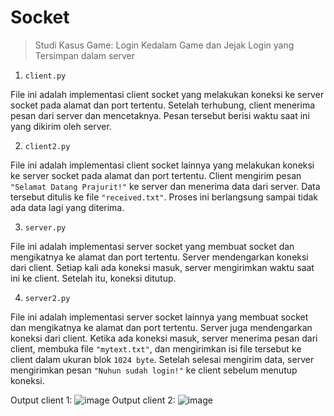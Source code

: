 # Socket

> Studi Kasus Game: Login Kedalam Game dan Jejak Login yang Tersimpan dalam server

1.	`client.py`

File ini adalah implementasi client socket yang melakukan koneksi ke server socket pada alamat dan port tertentu. Setelah terhubung, client menerima pesan dari server dan mencetaknya. Pesan tersebut berisi waktu saat ini yang dikirim oleh server.

2.	`client2.py`

File ini adalah implementasi client socket lainnya yang melakukan koneksi ke server socket pada alamat dan port tertentu. Client mengirim pesan `"Selamat Datang Prajurit!"` ke server dan menerima data dari server. Data tersebut ditulis ke file `"received.txt"`. Proses ini berlangsung sampai tidak ada data lagi yang diterima.

3.	`server.py`

File ini adalah implementasi server socket yang membuat socket dan mengikatnya ke alamat dan port tertentu. Server mendengarkan koneksi dari client. Setiap kali ada koneksi masuk, server mengirimkan waktu saat ini ke client. Setelah itu, koneksi ditutup.

4.	`server2.py`

File ini adalah implementasi server socket lainnya yang membuat socket dan mengikatnya ke alamat dan port tertentu. Server juga mendengarkan koneksi dari client. Ketika ada koneksi masuk, server menerima pesan dari client, membuka file `"mytext.txt"`, dan mengirimkan isi file tersebut ke client dalam ukuran blok `1024 byte`. Setelah selesai mengirim data, server mengirimkan pesan `"Nuhun sudah login!"` ke client sebelum menutup koneksi.


 Output client 1: 
 ![image](https://github.com/nawafnaofal/SISTER_3B_KELOMPOK2/assets/74226869/6ebec5bd-20a6-4598-af21-b139e39fb821)
 Output client 2:
 ![image](https://github.com/nawafnaofal/SISTER_3B_KELOMPOK2/assets/74226869/79aa1938-b678-4b43-9933-b7b2278ad84e)
